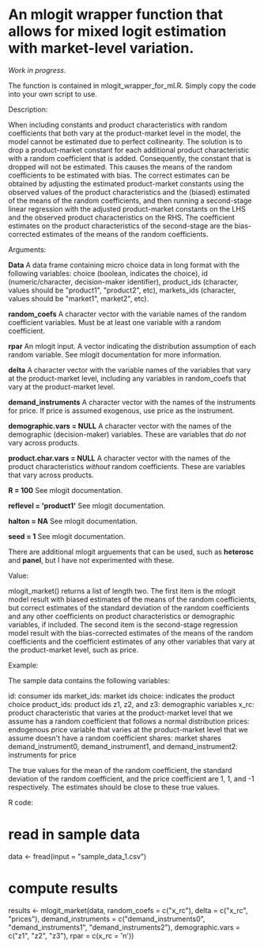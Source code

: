 # An mlogit wrapper function that allows for mixed logit estimation with market-level variation.

*Work in progress*. 

The function is contained in mlogit_wrapper_for_ml.R. Simply copy the code into your own script to use.

Description: 

When including constants and product characteristics with random coefficients that both vary at the product-market level in the model, the model cannot be estimated due to perfect collinearity. The solution is to drop a product-market constant for each additional product characteristic with a random coefficient that is added. Consequently, the constant that is dropped will not be estimated. This causes the means of the random coefficients to be estimated with bias. The correct estimates can be obtained by adjusting the estimated product-market constants using the observed values of the product characteristics and the (biased) estimated of the means of the random coefficients, and then running a second-stage linear regression with the adjusted product-market constants on the LHS and the observed product characteristics on the RHS. The coefficient estimates on the product characteristics of the second-stage are the bias-corrected estimates of the means of the random coefficients.

Arguments:

**Data** A data frame containing micro choice data in long format with the following variables: choice (boolean, indicates the choice), id (numeric/character, decision-maker identifier), product_ids (character, values should be "product1", "product2", etc), markets_ids (character, values should be "market1", market2", etc).

**random_coefs** A character vector with the variable names of the random coefficient variables. Must be at least one variable with a random coefficient.

**rpar** An mlogit input. A vector indicating the distribution assumption of each random variable. See mlogit documentation for more information.

**delta** A character vector with the variable names of the variables that vary at the product-market level, including any variables in random_coefs that vary at the product-market level.

**demand_instruments** A character vector with the names of the instruments for price. If price is assumed exogenous, use price as the instrument. 

**demographic.vars = NULL** A character vector with the names of the demographic (decision-maker) variables. These are variables that _do not_ vary across products.

**product.char.vars = NULL** A character vector with the names of the product characteristics _without_ random coefficients. These are variables that vary across products.

**R = 100** See mlogit documentation.

**reflevel = 'product1'** See mlogit documentation.

**halton = NA** See mlogit documentation.

**seed = 1** See mlogit documentation.

There are additional mlogit arguements that can be used, such as **heterosc** and **panel**, but I have not experimented with these.

Value:

mlogit_market() returns a list of length two. The first item is the mlogit model result with biased estimates of the means of the random coefficients, but correct estimates of the standard deviation of the random coefficients and any other coefficients on product characteristics or demographic variables, if included. The second item is the second-stage regression model result with the bias-corrected estimates of the means of the random coefficients and the coefficient estimates of any other variables that vary at the product-market level, such as price.

Example:

The sample data contains the following variables:

id: consumer ids 
market_ids: market ids
choice: indicates the product choice
product_ids: product ids
z1, z2, and z3: demographic variables
x_rc: product characteristic that varies at the product-market level that we assume has a random coefficient that follows a normal distribution
prices: endogenous price variable that varies at the product-market level that we assume doesn't have a random coefficient
shares: market shares
demand_instrument0, demand_instrument1, and demand_instrument2: instruments for price

The true values for the mean of the random coefficient, the standard deviation of the random coefficient, and the price coefficient are 1, 1, and -1 respectively. The estimates should be close to these true values.

R code:

# read in sample data
data <- fread(input = "sample_data_1.csv")

# compute results
results <- mlogit_market(data,
                         random_coefs = c("x_rc"),
                         delta = c("x_rc", "prices"),
                         demand_instruments = c("demand_instruments0", "demand_instruments1", "demand_instruments2"),
                         demographic.vars = c("z1", "z2", "z3"),
                         rpar = c(x_rc = 'n'))
